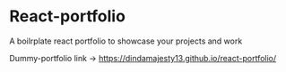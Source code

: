 # React-portfolio

A boilrplate react portfolio to showcase your projects and work


Dummy-portfolio link -> https://dindamajesty13.github.io/react-portfolio/
